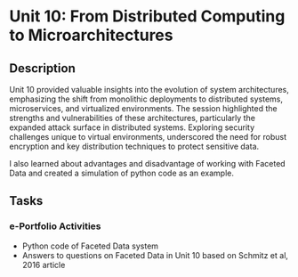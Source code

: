 # Unit 10: From Distributed Computing to Microarchitectures

## Description

Unit 10 provided valuable insights into the evolution of system architectures, emphasizing the shift from monolithic deployments to distributed systems, microservices, and virtualized environments. The session highlighted the strengths and vulnerabilities of these architectures, particularly the expanded attack surface in distributed systems. Exploring security challenges unique to virtual environments, underscored the need for robust encryption and key distribution techniques to protect sensitive data. 

I also learned about  advantages and disadvantage of working with Faceted Data and created a simulation of python code as an example.

## Tasks


### e-Portfolio Activities

+ Python code of Faceted Data system
+ Answers to questions on Faceted Data in Unit 10 based on Schmitz et al, 2016 article






